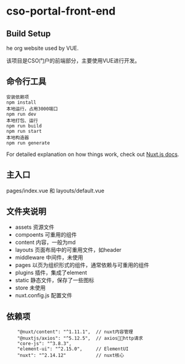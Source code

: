 # cso-portal-front-end

## Build Setup

he org website used by VUE.

该项目是CSO门户的前端部分，主要使用VUE进行开发。

## 命令行工具

```
安装依赖项
npm install
本地运行，占用3000端口
npm run dev
本地打包、运行
npm run build
npm run start
本地构造器
npm run generate
```

For detailed explanation on how things work, check out [Nuxt.js docs](https://nuxtjs.org).


## 主入口
pages/index.vue 和 layouts/default.vue

## 文件夹说明
- assets 资源文件
- compoents 可重用的组件
- content 内容，一般为md
- layouts 页面布局中的可重用文件，如header
- middleware 中间件，未使用
- pages 以页为组织形式的组件，通常依赖与可重用的组件
- plugins 插件，集成了element
- static 静态文件，保存了一些图标
- store 未使用
- nuxt.config.js 配置文件

## 依赖项

```
    "@nuxt/content": "^1.11.1",  // nuxt内容管理
    "@nuxtjs/axios": "^5.12.5",  // axios，http请求
    "core-js": "^3.8.3",            
    "element-ui": "^2.15.0",     // ElementUI
    "nuxt": "^2.14.12"           // nuxt核心
```


